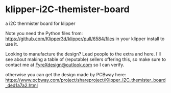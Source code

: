 # klipper-i2C-themister-board
a i2C thermister board for klipper

Note you need the Python files from: https://github.com/Klipper3d/klipper/pull/6584/files in your klipper install to use it.

Looking to manufacture the design? Lead people to the extra and here. I'll see about making a table of (reputable) sellers offering this, so make sure to contact me at FyreXdesign@outlook.com so I can verify.

otherwise you can get the design made by PCBway here: https://www.pcbway.com/project/shareproject/Klipper_I2C_themister_board_ded1a7a2.html
